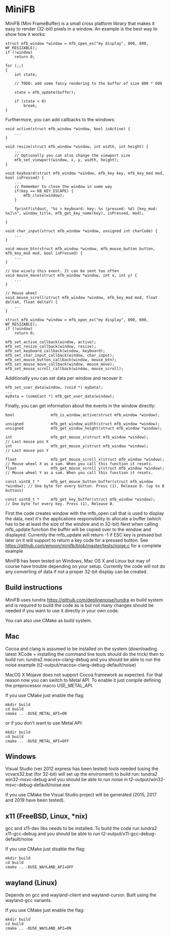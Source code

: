 MiniFB
======

MiniFB (Mini FrameBuffer) is a small cross platform library that makes it easy to render (32-bit) pixels in a window. An example is the best way to show how it works:

	struct mfb_window *window = mfb_open_ex("my display", 800, 600, WF_RESIZABLE);
	if (!window)
		return 0;

	for (;;)
	{
		int state;

		// TODO: add some fancy rendering to the buffer of size 800 * 600

		state = mfb_update(buffer);

		if (state < 0)
			break;
	}


Furthermore, you can add callbacks to the windows:

	void active(struct mfb_window *window, bool isActive) {
		...
	}

	void resize(struct mfb_window *window, int width, int height) {
		...
		// Optionally you can also change the viewport size
		mfb_set_viewport(window, x, y, width, height);
	}

	void keyboard(struct mfb_window *window, mfb_key key, mfb_key_mod mod, bool isPressed) {
		...
		// Remember to close the window in some way
		if(key == KB_KEY_ESCAPE) {
			mfb_close(window);
		}

		fprintf(stdout, "%s > keyboard: key: %s (pressed: %d) [key_mod: %x]\n", window_title, mfb_get_key_name(key), isPressed, mod);

	}

	void char_input(struct mfb_window *window, unsigned int charCode) {
		...
	}

	void mouse_btn(struct mfb_window *window, mfb_mouse_button button, mfb_key_mod mod, bool isPressed) {
		...
	}

	// Use wisely this event. It can be sent too often
	void mouse_move(struct mfb_window *window, int x, int y) {
		...
	}

	// Mouse wheel
	void mouse_scroll(struct mfb_window *window, mfb_key_mod mod, float deltaX, float deltaY) {
		...
	}

	struct mfb_window *window = mfb_open_ex("my display", 800, 600, WF_RESIZABLE);
	if (!window)
		return 0;

	mfb_set_active_callback(window, active);
	mfb_set_resize_callback(window, resize);
	mfb_set_keyboard_callback(window, keyboard);
	mfb_set_char_input_callback(window, char_input);
	mfb_set_mouse_button_callback(window, mouse_btn);
	mfb_set_mouse_move_callback(window, mouse_move);
	mfb_set_mouse_scroll_callback(window, mouse_scroll);


Additionally you can set data per window and recover it

	mfb_set_user_data(window, (void *) myData);
	...
	myData = (someCast *) mfb_get_user_data(window);


Finally, you can get information about the events in the window directly:

	bool                mfb_is_window_active(struct mfb_window *window);
	
	unsigned            mfb_get_window_width(struct mfb_window *window);
	unsigned            mfb_get_window_height(struct mfb_window *window);

	int                 mfb_get_mouse_x(struct mfb_window *window);             // Last mouse pos X
	int                 mfb_get_mouse_y(struct mfb_window *window);             // Last mouse pos Y

	float               mfb_get_mouse_scroll_x(struct mfb_window *window);      // Mouse wheel X as a sum. When you call this function it resets.
	float               mfb_get_mouse_scroll_y(struct mfb_window *window);      // Mouse wheel Y as a sum. When you call this function it resets.

	const uint8_t *     mfb_get_mouse_button_buffer(struct mfb_window *window); // One byte for every button. Press (1), Release 0. (up to 8 buttons)

	const uint8_t *     mfb_get_key_buffer(struct mfb_window *window);          // One byte for every key. Press (1), Release 0.


First the code creates window with the mfb_open call that is used to display the data, next it's the applications responsibility to allocate a buffer (which has to be at least the size of the window and in 32-bit) Next when calling mfb_update function the buffer will be copied over to the window and displayed. Currently the mfb_update will return -1 if ESC key is pressed but later on it will support to return a key code for a pressed button. See https://github.com/emoon/minifb/blob/master/tests/noise.c for a complete example

MiniFB has been tested on Windows, Mac OS X and Linux but may of course have trouble depending on your setup. Currently the code will not do any converting of data if not a proper 32-bit display can be created.

Build instructions
------------------

MiniFB uses tundra https://github.com/deplinenoise/tundra as build system and is required to build the code as is but not many changes should be needed if you want to use it directly in your own code.

You can also use CMake as build system.

Mac
---

Cocoa and clang is assumed to be installed on the system (downloading latest XCode + installing the command line tools should do the trick) then to build run: tundra2 macosx-clang-debug and you should be able to run the noise example (t2-output/macosx-clang-debug-default/noise)

MacOS X Mojave does not support Cocoa framework as expected. For that reason now you can switch to Metal API.
To enable it just compile defining the preprocessor macro USE_METAL_API.

If you use CMake just enable the flag:

	mkdir build
	cd build
	cmake .. -DUSE_METAL_API=ON

or if you don't want to use Metal API:

	mkdir build
	cd build
	cmake .. -DUSE_METAL_API=OFF


Windows
-------

Visual Studio (ver 2012 express has been tested) tools needed (using the vcvars32.bat (for 32-bit) will set up the enviroment) to build run: tundra2 win32-msvc-debug and you should be able to run noise in t2-output/win32-msvc-debug-default/noise.exe

If you use CMake the Visual Studio project will be generated (2015, 2017 and 2019 have been tested).


x11 (FreeBSD, Linux, *nix)
--------------------------

gcc and x11-dev libs needs to be installed. To build the code run tundra2 x11-gcc-debug and you should be able to run t2-output/x11-gcc-debug-default/noise

If you use CMake just disable the flag:

	mkdir build
	cd build
	cmake .. -DUSE_WAYLAND_API=OFF


wayland (Linux)
--------------------------

Depends on gcc and wayland-client and wayland-cursor. Built using the wayland-gcc variants.

If you use CMake just enable the flag:

	mkdir build
	cd build
	cmake .. -DUSE_WAYLAND_API=ON
